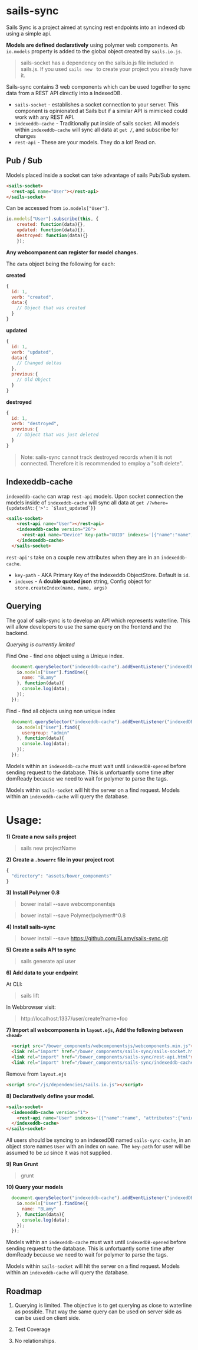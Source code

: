 # sails-sync
Sails Sync is a project aimed at syncing rest endpoints into an indexed db using a simple api. 

**Models are defined declaratively** using polymer web components. An `io.models` property is added to the global object created by `sails.io.js`. 

> sails-socket has a dependency on the sails.io.js file included in sails.js. If you used `sails new ` to create your project you already have it.

Sails-sync contains 3 web components which can be used together to sync data from a REST API directly into a IndexedDB.
* `sails-socket` - establishes a socket connection to your server. This component is opinionated at Sails but if a similar API is mimicked could work with any REST API.
* `indexeddb-cache` - Traditionally put inside of sails socket. All models within `indexeddb-cache` will sync all data at `get /`, and subscribe for changes
* `rest-api` - These are your models. They do a lot! Read on.

## Pub / Sub
Models placed inside a socket can take advantage of sails Pub/Sub system.
```html
<sails-socket>
  <rest-api name="User"></rest-api>
</sails-socket>
```

Can be accessed from `io.models["User"]`. 
  ```javascript
  io.models["User"].subscribe(this, { 
      created: function(data){},
      updated: function(data){},
      destroyed: function(data){}
      });
  ```
  **Any webcomponent can register for model changes.** 
  
  
  The `data` object being the following for each:
  
  **created**
  ```javascript
  {
    id: 1,
    verb: "created",
    data:{ 
      // Object that was created
    }
  }
  ```
  
  **updated**
  ```javascript
  {
    id: 1,
    verb: "updated",
    data:{
      // Changed deltas
    },
    previous:{
      // Old Object
    }
  }
  ```
  
  **destroyed**
  ```javascript
  {
    id: 1,
    verb: "destroyed",
    previous:{
      // Object that was just deleted
    }
  }
  ```
  > Note: sails-sync cannot track destroyed records when it is not connected. Therefore it is recommended to employ a "soft delete". 
  
## Indexeddb-cache
`indexeddb-cache` can wrap `rest-api` models. Upon socket connection the models inside of `indexeddb-cache` will sync all data at ```get /?where={updatedAt:{'>': `$last_updated`}}```
  


```html
<sails-socket>
    <rest-api name="User"></rest-api>
    <indexeddb-cache version="26">
      <rest-api name="Device" key-path="UUID" indexes='[{"name":"name", "attributes":{"unique":true}}]'></rest-api>
    </indexeddb-cache>
  </sails-socket>
  ```
  
`rest-api's` take on a couple new attributes when they are in an `indexeddb-cache`.
* `key-path` - AKA Primary Key of the indexeddb ObjectStore. Default is `id`.
* `indexes` - A **double quoted json** string, Config object for `store.createIndex(name, name, args)`


## Querying
The goal of sails-sync is to develop an API which represents waterline. This will allow developers to use the same query on the frontend and the backend. 

*Querying is currently limited*

Find One - find one object using a Unique index.
```javascript
  document.querySelector("indexeddb-cache").addEventListener("indexedDB-opened", function(e) {
    io.models["User"].findOne({
      name: "BLamy"
    }, function(data){
      console.log(data);
    });
  });
  ```
  
Find - find all objects using non unique index
```javascript
  document.querySelector("indexeddb-cache").addEventListener("indexedDB-opened", function(e) {
    io.models["User"].find({
      usergroup: "admin"
    }, function(data){
      console.log(data);
    });
  });
  ```

  
Models within an `indexeddb-cache` must wait until `indexedDB-opened` before sending request to the database. This is unfortuantly some time after domReady because we need to wait for polymer to parse the tags. 


Models within `sails-socket` will hit the server on a find request. Models within an `indexeddb-cache` will query the database.



# Usage:
**1) Create a new sails project**
> sails new projectName


**2) Create a `.bowerrc` file in your project root**
```javascript
{
  "directory": "assets/bower_components"
}
```


**3) Install Polymer 0.8**
> bower install --save webcomponentsjs

> bower install --save Polymer/polymer#^0.8



**4) Install sails-sync**
> bower install --save https://github.com/BLamy/sails-sync.git



**5) Create a sails API to sync**
> sails generate api user



**6) Add data to your endpoint**

At CLI:

> sails lift

In Webbrowser visit:

> http://localhost:1337/user/create?name=foo



**7) Import all webcomponents in `layout.ejs`, Add the following between `<head>`**
```html
  <script src="/bower_components/webcomponentsjs/webcomponents.min.js"></script>
  <link rel="import" href="/bower_components/sails-sync/sails-socket.html">
  <link rel="import" href="/bower_components/sails-sync/rest-api.html">
  <link rel="import" href="/bower_components/sails-sync/indexeddb-cache.html">
```
Remove from `layout.ejs`
```html
<script src="/js/dependencies/sails.io.js"></script>
```

**8) Declaratively define your model.**
```html
<sails-socket>
  <indexeddb-cache version="1">
    <rest-api name="User" indexes='[{"name":"name", "attributes":{"unique":true}}]'></rest-api>
  </indexeddb-cache>
</sails-socket>
```
All users should be syncing to an indexedDB named `sails-sync-cache`, in an object store names `User` with an index on `name`. The `key-path` for user will be assumed to be `id` since it was not supplied.


**9) Run Grunt**
> grunt


**10) Query your models**
```javascript
  document.querySelector("indexeddb-cache").addEventListener("indexedDB-opened", function(e) {
    io.models["User"].findOne({
      name: "BLamy"
    }, function(data){
      console.log(data);
    });
  });
  ```
Models within an `indexeddb-cache` must wait until `indexedDB-opened` before sending request to the database. This is unfortuantly some time after domReady because we need to wait for polymer to parse the tags. 

Models within `sails-socket` will hit the server on a find request. Models within an `indexeddb-cache` will query the database.



## Roadmap
1) Querying is limited. The objective is to get querying as close to waterline as possible. That way the same query can be used on server side as can be used on client side. 

2) Test Coverage

3) No relationships. 
